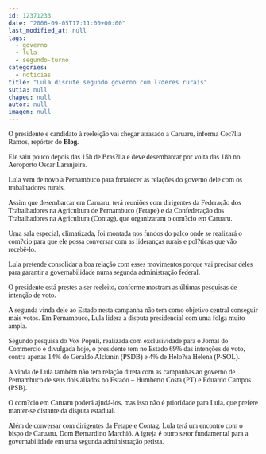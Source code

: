 ```yaml
---
id: 12371233
date: "2006-09-05T17:11:00+00:00"
last_modified_at: null
tags:
  - governo
  - lula
  - segundo-turno
categories:
  - noticias
title: "Lula discute segundo governo com l?deres rurais"
sutia: null
chapeu: null
autor: null
imagem: null
---
```

<p><P><FONT face=Verdana>O presidente e candidato à reeleição vai chegar atrasado a Caruaru, informa Cec?lia Ramos, repórter do <STRONG>Blog</STRONG>. </FONT></P></p>
<p><P><FONT face=Verdana>Ele saiu pouco depois das 15h de Bras?lia e deve desembarcar por volta das 18h no Aeroporto Oscar Laranjeira.</FONT></P></p>
<p><P><FONT face=Verdana>Lula vem de novo a Pernambuco para fortalecer as relações do governo dele com os trabalhadores rurais. </FONT></P></p>
<p><P><FONT face=Verdana>Assim que desembarcar em Caruaru, terá reuniões com dirigentes da Federação dos Trabalhadores na Agricultura de Pernambuco (Fetape) e da Confederação dos Trabalhadores na Agricultura (Contag), que organizaram o com?cio em Caruaru.</FONT></P></p>
<p><P><FONT face=Verdana>Uma sala especial, climatizada, foi montada nos fundos do palco onde se realizará o com?cio para que ele possa conversar com as lideranças rurais e pol?ticas que vão recebê-lo.</FONT></P></p>
<p><P><FONT face=Verdana>Lula pretende consolidar a boa relação com esses movimentos porque vai precisar deles para garantir a governabilidade numa segunda administração federal.</FONT></P></p>
<p><P><FONT face=Verdana>O presidente está prestes a ser reeleito, conforme mostram as últimas pesquisas de intenção de voto. </FONT></P></p>
<p><P><FONT face=Verdana>A segunda vinda dele ao Estado nesta campanha não tem como objetivo central conseguir mais votos. Em Pernambuco, Lula lidera a disputa presidencial com uma folga muito ampla. </FONT></P></p>
<p><P><FONT face=Verdana>Segundo pesquisa do Vox Populi, realizada com exclusividade para o Jornal do Commercio e divulgada hoje, o presidente tem no Estado 69% das intenções de voto, contra apenas 14% de Geraldo Alckmin (PSDB) e 4% de Helo?sa Helena (P-SOL).</FONT></P></p>
<p><P><FONT face=Verdana>A vinda de Lula também não tem relação direta com as campanhas ao governo de Pernambuco de seus dois aliados no Estado – Humberto Costa (PT) e Eduardo Campos (PSB).</FONT></P></p>
<p><P><FONT face=Verdana>O com?cio em Caruaru poderá ajudá-los, mas isso não é prioridade para Lula, que prefere manter-se distante da disputa estadual.</FONT></P></p>
<p><P><FONT face=Verdana>Além de conversar com dirigentes da Fetape e Contag, Lula terá um encontro com o bispo de Caruaru, <FONT face=Arial><FONT face=Verdana>Dom Bernardino Marchió. A igreja é outro setor fundamental para a governabilidade em uma segunda administração petista.</FONT></P></FONT></FONT> </p>
